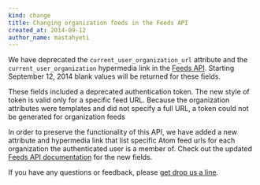 ```yaml
---
kind: change
title: Changing organization feeds in the Feeds API
created_at: 2014-09-12
author_name: mastahyeti
---
```


We have deprecated the `current_user_organization_url` attribute and the
`current_user_organization` hypermedia link in the [Feeds API][docs]. Starting
September 12, 2014 blank values will be returned for these fields.

These fields included a deprecated authentication token. The new style of token
is valid only for a specific feed URL. Because the organization attributes were
templates and did not specify a full URL, a token could not be generated for
organization feeds

In order to preserve the functionality of this API, we have added a new
attribute and hypermedia link that list specific Atom feed urls for each
organization the authenticated user is a member of. Check out the updated
[Feeds API documentation][docs] for the new fields.

If you have any questions or feedback, please [get drop us a line][contact].

[docs]: /v3/activity/feeds/
[contact]: https://github.com/contact?form[subject]=Removing+organization+feeds+from+the+feeds+API
